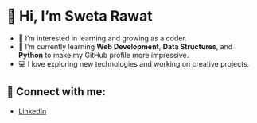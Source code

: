 # 👋 Hi, I’m Sweta Rawat

- 👀 I’m interested in learning and growing as a coder.
- 🌱 I’m currently learning **Web Development**, **Data Structures**, and **Python** to make my GitHub profile more impressive.
- 💻 I love exploring new technologies and working on creative projects.

## 🔗 Connect with me:
- [LinkedIn](#www.linkedin.com/in/sweta-rawat03) 




